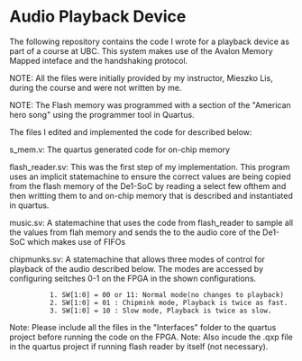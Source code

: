 # Audio Playback Device
The following repository contains the code I wrote for a playback device as part of a course at UBC. This system makes use of the Avalon Memory Mapped inteface and the handshaking protocol.

NOTE: All the files were initially provided by my instructor, Mieszko Lis, during the course and were not written by me.

NOTE: The Flash memory was programmed with a section of the "American hero song" using the programmer tool in Quartus.

The files I edited and implemented the code for described below:

s_mem.v: The quartus generated code for on-chip memory

flash_reader.sv: This was the first step of my implementation. This program uses an implicit statemachine to ensure the correct values are being copied from the flash memory of the De1-SoC by reading a select few ofthem and then writting them to and on-chip memory that is described and instantiated in quartus.

music.sv: A statemachine that uses the code from flash_reader to sample all the values from flah memory and sends the to the audio core of the De1-SoC which makes use of FIFOs

chipmunks.sv: A statemachine that allows three modes of control for playback of the audio described below. The modes are accessed by configuring seitches 0-1 on the FPGA in the shown configurations.
               
              1. SW[1:0] = 00 or 11: Normal mode(no changes to playback)
              2. SW[1:0] = 01 : Chipmink mode, Playback is twice as fast.
              3. SW[1:0] = 10 : Slow mode, Playback is twice as slow.
              
 Note: Please include all the files in the "Interfaces" folder to the quartus project before running the code on the FPGA.
 Note: Also incude the .qxp file in the quartus project if running flash reader by itself (not necessary).

